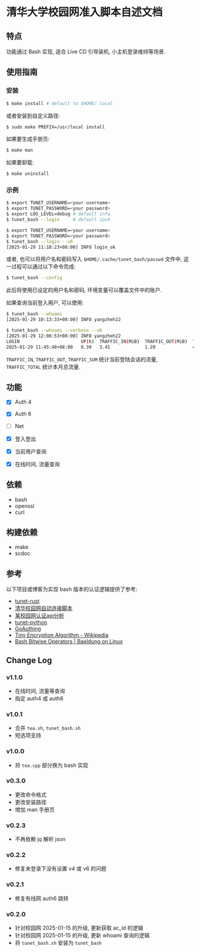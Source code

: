 # 清华大学校园网准入脚本自述文档

## 特点

功能通过 Bash 实现, 适合 Live CD 引导装机, 小主机登录维持等场景.

## 使用指南

### 安装

```sh
$ make install # default to $HOME/.local
```

或者安装到自定义路径:

```sh
$ sudo make PREFIX=/usr/local install
```

如果要生成手册页:

```sh
$ make man
```

如果要卸载:

```sh
$ make uninstall
```

### 示例

```sh
$ export TUNET_USERNAME=<your username>
$ export TUNET_PASSWORD=<your password>
$ export LOG_LEVEL=debug # default info
$ tunet_bash --login     # default ipv4
```

```sh
$ export TUNET_USERNAME=<your username>
$ export TUNET_PASSWORD=<your password>
$ tunet_bash --login --v6
[2025-01-29 11:18:23+08:00] INFO login_ok
```

或者, 也可以将用户名和密码写入 `$HOME/.cache/tunet_bash/passwd` 文件中, 这一过程可以通过以下命令完成:

```sh
$ tunet_bash --config
```

此后将使用已设定的用户名和密码, 环境变量可以覆盖文件中的账户.

如果查询当前登入用户, 可以使用:

```sh
$ tunet_bash --whoami
[2025-01-29 10:13:33+08:00] INFO yangzheh22
```

```sh
$ tunet_bash --whoami --verbose --v6
[2025-01-29 12:08:53+08:00] INFO yangzheh22
LOGIN                       UP(h)  TRAFFIC_IN(MiB)  TRAFFIC_OUT(MiB)  TRAFFIC_SUM(MiB)  TRAFFIC_TOTAL(GiB)  IP
2025-01-29 11:45:48+08:00   0.39   3.41             1.20              4.62              36.95               2402:f000:4:1008:809:ffff:ffff:3138
```

`TRAFFIC_IN`, `TRAFFIC_OUT`, `TRAFFIC_SUM` 统计当前登陆会话的流量, `TRAFFIC_TOTAL` 统计本月总流量.

## 功能

- [x] Auth 4
- [x] Auth 6
- [ ] Net

- [x] 登入登出
- [x] 当前用户查询
- [x] 在线时间, 流量查询

## 依赖

- bash
- openssl
- curl

## 构建依赖

- make
- scdoc

## 参考

以下项目或博客为实现 bash 版本的认证逻辑提供了参考:

- [tunet-rust](https://github.com/Berrysoft/tunet-rust)
- [清华校园网自动连接脚本](https://github.com/WhymustIhaveaname/TsinghuaTunet)
- [某校园网认证api分析](https://www.ciduid.top/2022/0706/school-network-auth/)
- [tunet-python](https://github.com/yuantailing/tunet-python/)
- [GoAuthing](https://github.com/z4yx/GoAuthing)
- [Tiny Encryption Algorithm - Wikipedia](https://en.wikipedia.org/wiki/Tiny_Encryption_Algorithm)
- [Bash Bitwise Operators | Baeldung on Linux](https://www.baeldung.com/linux/bash-bitwise-operators)

## Change Log

### v1.1.0

- 在线时间, 流量等查询
- 指定 auth4 或 auth6

### v1.0.1

- 合并 `tea.sh`, `tunet_bash.sh`
- 短选项支持

### v1.0.0

- 将 `tea.cpp` 部分换为 bash 实现

### v0.3.0

- 更改命令格式
- 更改安装路径
- 增加 man 手册页

### v0.2.3

- 不再依赖 jq 解析 json

### v0.2.2

- 修复未登录下没有设置 v4 或 v6 的问题

### v0.2.1

- 修复有线网 auth6 跳转

### v0.2.0

- 针对校园网 2025-01-15 的升级, 更新获取 ac_id 的逻辑
- 针对校园网 2025-01-15 的升级, 更新 whoami 查询的逻辑
- 将 `tunet_bash.sh` 安装为 `tunet_bash`

